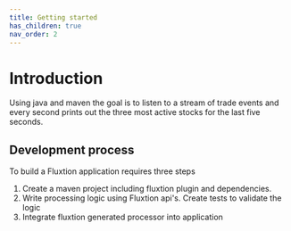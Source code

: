 ```yaml
---
title: Getting started
has_children: true
nav_order: 2
---
```


# Introduction
Using java and maven the goal is to listen to a stream of trade events and every second prints out the three most active stocks for the last five seconds. 
## Development process
To build a Fluxtion application requires three steps
1. Create a maven project including fluxtion plugin and dependencies. 
1. Write processing logic using Fluxtion api's. Create tests to validate the logic
1. Integrate fluxtion generated processor into application

